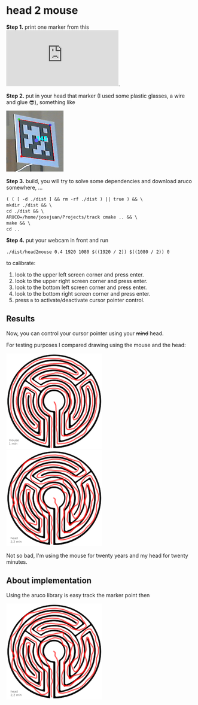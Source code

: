 # head 2 mouse

**Step 1.** print one marker from this ![marker template](https://github.com/josejuan/head2mouse/blob/master/markers.pdf).

**Step 2.** put in your head that marker (I used some plastic glasses, a wire and glue :sunglasses:), something like

![aruco](https://github.com/josejuan/head2mouse/blob/master/img/aruco.png)

**Step 3.** build, you will try to solve some dependencies and download aruco somewhere, ...
```
( ( [ -d ./dist ] && rm -rf ./dist ) || true ) && \
mkdir ./dist && \
cd ./dist && \
ARUCO=/home/josejuan/Projects/track cmake .. && \
make && \
cd ..
```

**Step 4.** put your webcam in front and run
```
./dist/head2mouse 0.4 1920 1080 $((1920 / 2)) $((1080 / 2)) 0
```

to calibrate:
1. look to the upper left screen corner and press enter.
1. look to the upper right screen corner and press enter.
1. look to the bottom left screen corner and press enter.
1. look to the bottom right screen corner and press enter.
1. press `m` to activate/deactivate cursor pointer control.

## Results

Now, you can control your cursor pointer using your ~~mind~~ head.

For testing purposes I compared drawing using the mouse and the head:

![aruco](https://github.com/josejuan/head2mouse/blob/master/img/test_mouse.png)
![aruco](https://github.com/josejuan/head2mouse/blob/master/img/test_head.png)

Not so bad, I'm using the mouse for twenty years and my head for twenty minutes.

## About implementation

Using the aruco library is easy track the marker point then

![aruco](https://github.com/josejuan/head2mouse/blob/master/img/test_head.png)

